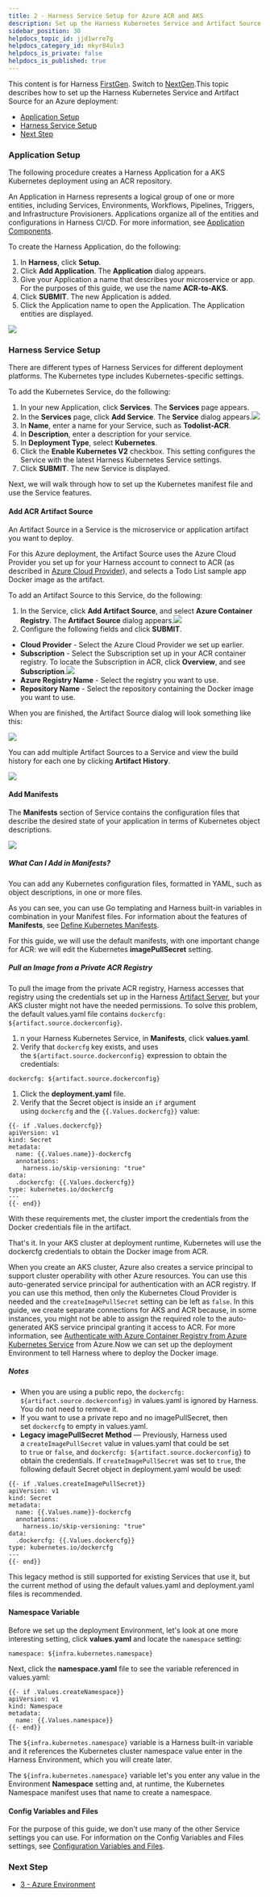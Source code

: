```yaml
---
title: 2 - Harness Service Setup for Azure ACR and AKS
description: Set up the Harness Kubernetes Service and Artifact Source for an Azure deployment.
sidebar_position: 30
helpdocs_topic_id: jjd1wrre7g
helpdocs_category_id: mkyr84ulx3
helpdocs_is_private: false
helpdocs_is_published: true
---
```


This content is for Harness [FirstGen](../../../../getting-started/harness-first-gen-vs-harness-next-gen.md). Switch to [NextGen](https://docs.harness.io/article/m7nkbph0ac).This topic describes how to set up the Harness Kubernetes Service and Artifact Source for an Azure deployment:

* [Application Setup](2-service-and-artifact-source.md#application-setup)
* [Harness Service Setup](2-service-and-artifact-source.md#harness-service-setup)
* [Next Step](2-service-and-artifact-source.md#next-step)

### Application Setup

The following procedure creates a Harness Application for a AKS Kubernetes deployment using an ACR repository.

An Application in Harness represents a logical group of one or more entities, including Services, Environments, Workflows, Pipelines, Triggers, and Infrastructure Provisioners. Applications organize all of the entities and configurations in Harness CI/CD. For more information, see [Application Components](https://docs.harness.io/article/bucothemly-application-configuration).

To create the Harness Application, do the following:

1. In **Harness**, click **Setup**.
2. Click **Add Application**. The **Application** dialog appears.
3. Give your Application a name that describes your microservice or app. For the purposes of this guide, we use the name **ACR-to-AKS**.
4. Click **SUBMIT**. The new Application is added.
5. Click the Application name to open the Application. The Application entities are displayed.

![](./static/2-service-and-artifact-source-09.png)

### Harness Service Setup

There are different types of Harness Services for different deployment platforms. The Kubernetes type includes Kubernetes-specific settings.

To add the Kubernetes Service, do the following:

1. In your new Application, click **Services**. The **Services** page appears.
2. In the **Services** page, click **Add Service**. The **Service** dialog appears.![](./static/2-service-and-artifact-source-10.png)
3. In **Name**, enter a name for your Service, such as **Todolist-ACR**.
4. In **Description**, enter a description for your service.
5. In **Deployment Type**, select **Kubernetes**.
6. Click the **Enable Kubernetes V2** checkbox. This setting configures the Service with the latest Harness Kubernetes Service settings.
7. Click **SUBMIT**. The new Service is displayed.

Next, we will walk through how to set up the Kubernetes manifest file and use the Service features.

#### Add ACR Artifact Source

An Artifact Source in a Service is the microservice or application artifact you want to deploy.

For this Azure deployment, the Artifact Source uses the Azure Cloud Provider you set up for your Harness account to connect to ACR (as described in [Azure Cloud Provider](1-harness-account-setup.md#azure-cloud-provider)), and selects a Todo List sample app Docker image as the artifact.

To add an Artifact Source to this Service, do the following:

1. In the Service, click **Add Artifact Source**, and select **Azure Container Registry**. The **Artifact Source** dialog appears.![](./static/2-service-and-artifact-source-11.png)
2. Configure the following fields and click **SUBMIT**.
* **Cloud Provider** - Select the Azure Cloud Provider we set up earlier.
* **Subscription** - Select the Subscription set up in your ACR container registry. To locate the Subscription in ACR, click **Overview**, and see **Subscription**.![](./static/2-service-and-artifact-source-12.png)
* **Azure Registry Name** - Select the registry you want to use.
* **Repository Name** - Select the repository containing the Docker image you want to use.

When you are finished, the Artifact Source dialog will look something like this:

![](./static/2-service-and-artifact-source-13.png)

You can add multiple Artifact Sources to a Service and view the build history for each one by clicking **Artifact History**.

![](./static/2-service-and-artifact-source-14.png)

#### Add Manifests

The **Manifests** section of Service contains the configuration files that describe the desired state of your application in terms of Kubernetes object descriptions.

![](./static/2-service-and-artifact-source-15.png)

##### What Can I Add in Manifests?

You can add any Kubernetes configuration files, formatted in YAML, such as object descriptions, in one or more files.

As you can see, you can use Go templating and Harness built-in variables in combination in your Manifest files. For information about the features of **Manifests**, see [Define Kubernetes Manifests](../../kubernetes-deployments/define-kubernetes-manifests.md).

For this guide, we will use the default manifests, with one important change for ACR: we will edit the Kubernetes **imagePullSecret** setting.

##### Pull an Image from a Private ACR Registry

To pull the image from the private ACR registry, Harness accesses that registry using the credentials set up in the Harness [Artifact Server](https://docs.harness.io/article/7dghbx1dbl-configuring-artifact-server), but your AKS cluster might not have the needed permissions. To solve this problem, the default values.yaml file contains `dockercfg: ${artifact.source.dockerconfig}`.

1. n your Harness Kubernetes Service, in **Manifests**, click **values.yaml**.
2. Verify that `dockercfg` key exists, and uses the `${artifact.source.dockerconfig}` expression to obtain the credentials:


```
dockercfg: ${artifact.source.dockerconfig}
```
1. Click the **deployment.yaml** file.
2. Verify that the Secret object is inside an `if` argument using `dockercfg` and the `{{.Values.dockercfg}}` value:


```
{{- if .Values.dockercfg}}  
apiVersion: v1  
kind: Secret  
metadata:  
  name: {{.Values.name}}-dockercfg  
  annotations:  
    harness.io/skip-versioning: "true"  
data:  
  .dockercfg: {{.Values.dockercfg}}  
type: kubernetes.io/dockercfg  
---  
{{- end}}
```
With these requirements met, the cluster import the credentials from the Docker credentials file in the artifact.

That's it. In your AKS cluster at deployment runtime, Kubernetes will use the dockercfg credentials to obtain the Docker image from ACR.

When you create an AKS cluster, Azure also creates a service principal to support cluster operability with other Azure resources. You can use this auto-generated service principal for authentication with an ACR registry. If you can use this method, then only the Kubernetes Cloud Provider is needed and the `createImagePullSecret` setting can be left as `false`. In this guide, we create separate connections for AKS and ACR because, in some instances, you might not be able to assign the required role to the auto-generated AKS service principal granting it access to ACR. For more information, see [Authenticate with Azure Container Registry from Azure Kubernetes Service](https://docs.microsoft.com/en-us/azure/container-registry/container-registry-auth-aks) from Azure.Now we can set up the deployment Environment to tell Harness where to deploy the Docker image.

##### Notes

* When you are using a public repo, the `dockercfg: ${artifact.source.dockerconfig}` in values.yaml is ignored by Harness. You do not need to remove it.
* If you want to use a private repo and no imagePullSecret, then set `dockercfg` to empty in values.yaml.
* **Legacy imagePullSecret Method** — Previously, Harness used a `createImagePullSecret` value in values.yaml that could be set to `true` or `false`, and `dockercfg: ${artifact.source.dockerconfig}` to obtain the credentials. If `createImagePullSecret` was set to `true`, the following default Secret object in deployment.yaml would be used:


```
{{- if .Values.createImagePullSecret}}  
apiVersion: v1  
kind: Secret  
metadata:  
  name: {{.Values.name}}-dockercfg  
  annotations:  
    harness.io/skip-versioning: "true"  
data:  
  .dockercfg: {{.Values.dockercfg}}  
type: kubernetes.io/dockercfg  
---  
{{- end}}
```
This legacy method is still supported for existing Services that use it, but the current method of using the default values.yaml and deployment.yaml files is recommended.

#### Namespace Variable

Before we set up the deployment Environment, let's look at one more interesting setting, click **values.yaml** and locate the `namespace` setting:


```
namespace: ${infra.kubernetes.namespace}
```
Next, click the **namespace.yaml** file to see the variable referenced in values.yaml:


```
{{- if .Values.createNamespace}}  
apiVersion: v1  
kind: Namespace  
metadata:  
  name: {{.Values.namespace}}  
{{- end}}
```
The `${infra.kubernetes.namespace}` variable is a Harness built-in variable and it references the Kubernetes cluster namespace value enter in the Harness Environment, which you will create later.

The `${infra.kubernetes.namespace}` variable let's you enter any value in the Environment **Namespace** setting and, at runtime, the Kubernetes Namespace manifest uses that name to create a namespace.

#### Config Variables and Files

For the purpose of this guide, we don't use many of the other Service settings you can use. For information on the Config Variables and Files settings, see [Configuration Variables and Files](https://docs.harness.io/article/eb3kfl8uls-service-configuration#configuration_variables_and_files).

### Next Step

* [3 - Azure Environment](3-azure-environment.md)

